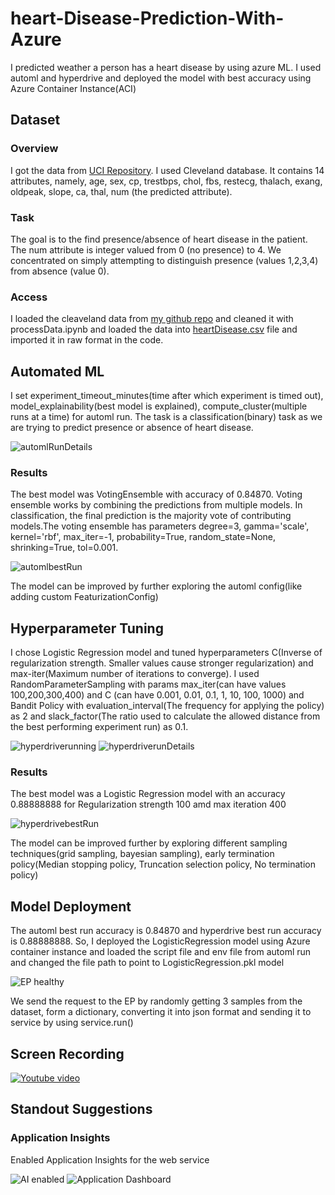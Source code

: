 # heart-Disease-Prediction-With-Azure

I predicted weather a person has a heart disease by using azure ML. I used automl and hyperdrive and deployed the model with best accuracy using Azure Container Instance(ACI)

## Dataset

### Overview
I got the data from <a href="https://archive.ics.uci.edu/ml/datasets/Heart+Disease">UCI Repository</a>. I used Cleveland database. It contains 14 attributes, namely, age, sex, cp, trestbps, chol, fbs, restecg, thalach, exang, oldpeak, slope, ca, thal, num (the predicted attribute). 

### Task
The goal is to the find presence/absence of heart disease in the patient. The num attribute is integer valued from 0 (no presence) to 4. We concentrated on simply attempting to distinguish presence (values 1,2,3,4) from absence (value 0).

### Access
I loaded the cleaveland data from <a href="https://github.com/GowthamiWudaru/heart-Disease-Prediction-With-Azure/blob/main/processed.cleveland.data"> my github repo</a> and cleaned it with processData.ipynb and loaded the data into <a href="https://github.com/GowthamiWudaru/heart-Disease-Prediction-With-Azure/blob/main/heartDisease.csv">heartDisease.csv</a> file and imported it in raw format in the code.

## Automated ML

I set experiment_timeout_minutes(time after which experiment is timed out), model_explainability(best model is explained), compute_cluster(multiple runs at a time) for automl run. The task is a classification(binary) task as we are trying to predict presence or absence of heart disease.

<img alt="automlRunDetails" src="https://github.com/GowthamiWudaru/heart-Disease-Prediction-With-Azure/blob/main/images_for_readme/automlrunDetails.png">

### Results

The best model was VotingEnsemble with accuracy of 0.84870. Voting ensemble works by combining the predictions from multiple models. In classification, the final prediction is the majority vote of contributing models.The voting ensemble has parameters degree=3, gamma='scale', kernel='rbf', max_iter=-1, probability=True, random_state=None, shrinking=True, tol=0.001.

<img alt="automlbestRun" src="https://github.com/GowthamiWudaru/heart-Disease-Prediction-With-Azure/blob/main/images_for_readme/automlbestrun.png">

The model can be improved by further exploring the automl config(like adding custom FeaturizationConfig)

## Hyperparameter Tuning

I chose Logistic Regression model and tuned hyperparameters C(Inverse of regularization strength. Smaller values cause stronger regularization) and max-iter(Maximum number of iterations to converge). I used RandomParameterSampling with params max_iter(can have values 100,200,300,400) and C (can have 0.001, 0.01, 0.1, 1, 10, 100, 1000) and Bandit Policy with evaluation_interval(The frequency for applying the policy) as 2 and slack_factor(The ratio used to calculate the allowed distance from the best performing experiment run) as 0.1.

<img alt="hyperdriverunning" src="https://github.com/GowthamiWudaru/heart-Disease-Prediction-With-Azure/blob/main/images_for_readme/hyperdriverunning.png">

<img alt="hyperdriverunDetails" src="https://github.com/GowthamiWudaru/heart-Disease-Prediction-With-Azure/blob/main/images_for_readme/hyperDriveRunDetails.png">

### Results

The best model was a Logistic Regression model with an accuracy 0.88888888 for Regularization strength 100 amd max iteration 400

<img alt="hyperdrivebestRun" src="https://github.com/GowthamiWudaru/heart-Disease-Prediction-With-Azure/blob/main/images_for_readme/hyperdrivebestrun.png">

The model can be improved further by exploring different sampling techniques(grid sampling, bayesian sampling), early termination policy(Median stopping policy, Truncation selection policy, No termination policy)

## Model Deployment

The automl best run accuracy is 0.84870 and hyperdrive best run accuracy is 0.88888888. So, I deployed the LogisticRegression model using Azure container instance and loaded the script file and env file from automl run and changed the file path to point to LogisticRegression.pkl model

<img alt="EP healthy" src="https://github.com/GowthamiWudaru/heart-Disease-Prediction-With-Azure/blob/main/images_for_readme/EPhealthy.png">

We send the request to the EP by randomly getting 3 samples from the dataset, form a dictionary, converting it into json format and sending it to service by using service.run()

## Screen Recording

[![Youtube video](https://img.youtube.com/vi/t3fX9SNkZIo/0.jpg)](https://www.youtube.com/watch?v=t3fX9SNkZIo)

## Standout Suggestions

### Application Insights

Enabled Application Insights for the web service

<img alt="AI enabled" src="https://github.com/GowthamiWudaru/heart-Disease-Prediction-With-Azure/blob/main/images_for_readme/AIenabled.png">
<img alt="Application Dashboard" src="https://github.com/GowthamiWudaru/heart-Disease-Prediction-With-Azure/blob/main/images_for_readme/ApplicationInsights.png">

